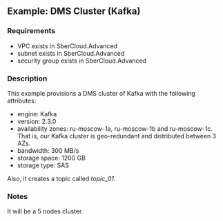 ## Example: DMS Cluster (Kafka)

### Requirements

- VPC exists in SberCloud.Advanced
- subnet exists in SberCloud.Advanced
- security group exists in SberCloud.Advanced

### Description

This example provisions a DMS cluster of Kafka with the following attributes:

- engine: Kafka 
- version: 2.3.0
- availability zones: ru-moscow-1a, ru-moscow-1b and ru-moscow-1c. That is, our Kafka cluster is geo-redundant and distributed between 3 AZs.
- bandwidth: 300 MB/s
- storage space: 1200 GB
- storage type: SAS

Also, it creates a topic called *topic_01*.

### Notes

It will be a 5 nodes cluster.
